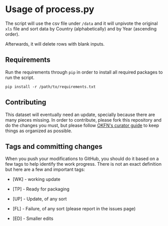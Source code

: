 # Usage of process.py

The script will use the csv file under `/data` and it will unpivote the 
original `xls` file and sort data by Country (alphabetically) and by Year 
(ascending order).

Afterwards, it will delete rows with blank inputs.

## Requirements

Run the requirements through `pip` in order to install all required packages to 
run the script.

`pip install -r /path/to/requirements.txt`

## Contributing

This dataset will eventually need an update, specially because there are many
pieces missing.
In order to contribute, please fork this repository and do the changes you must,
but please follow [OKFN's curator guide](http://data.okfn.org/doc/core-data-curators)
to keep things as organized as possible.

## Tags and committing changes

When you push your modifications to GitHub, you should do it based on a few tags
to help identify the work progress. There is not an exact definition but here
are a few and important tags:
 * [WK] - working update

 * [TP] - Ready for packaging

 * [UP] - Update, of any sort

 * [FL] - Failure, of any sort (please report in the issues page)

 * [ED] - Smaller edits



